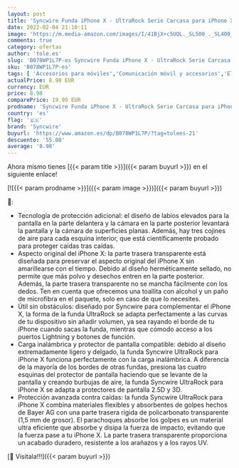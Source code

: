 ```yaml
---
layout: post
title: 'Syncwire Funda iPhone X - UltraRock Serie Carcasa para iPhone X con Protección Avanzada Ante Caídas y Tecnología de Cámara de Aire Protectora para iPhone X/10  2017  - Color Negro Mate - 5.85 pulgadas'
date: 2022-02-04 21:10:11
image: 'https://m.media-amazon.com/images/I/41BjX+c5UQL._SL500_._SL400_.jpg'
comments: true
category: ofertas
author: 'tole.es'
slug: 'B078WP1L7P-es Syncwire Funda iPhone X - UltraRock Serie Carcasa para...'
sku: 'B078WP1L7P-es'
tags: [ 'Accesorios para móviles','Comunicación móvil y accesorios','Electrónica','Fundas y carcasas para teléfonos móviles','iphone','syncwire', ]
actualPrice: 8.98 EUR
currency: EUR
price: 8.98
comparePrice: 19.99 EUR
prodname: 'Syncwire Funda iPhone X - UltraRock Serie Carcasa para iPhone X con Protección Avanzada Ante Caídas y Tecnología de Cámara de Aire Protectora para iPhone X/10  2017  - Color Negro Mate - 5.85 pulgadas'
country: 'es'
flag: '🇪🇸'
brand: 'Syncwire'
buyurl: 'https://www.amazon.es/dp/B078WP1L7P/?tag=tolees-21'
descuento: '55.08'
average: '8.98'
---
```


Ahora mismo tienes [{{< param title >}}]({{< param buyurl >}}) en el siguiente enlace!

[![{{< param prodname >}}]({{< param image >}})]({{< param buyurl >}})

🔎:

- Tecnología de protección adicional: el diseño de labios elevados para la pantalla en la parte delantera y la cámara en la parte posterior levantará la pantalla y la cámara de superficies planas. Además, hay tres cojines de aire para cada esquina interior, que está científicamente probado para proteger caídas tras caídas.
- Aspecto original del iPhone X: la parte trasera transparente está diseñada para preservar el aspecto original del iPhone X sin amarillearse con el tiempo. Debido al diseño herméticamente sellado, no permite que más polvo y desechos entren en la parte posterior. Además, la parte trasera transparente no se mancha fácilmente con los dedos. Ten en cuenta que ofrecemos una toallita con alcohol y un paño de microfibra en el paquete, solo en caso de que lo necesites.
- Útil sin obstáculos: diseñado por Syncwire para complementar el iPhone X, la forma de la funda UltraRock se adapta perfectamente a las curvas de tu dispositivo sin añadir volumen, ya sea rayando el borde de tu iPhone cuando sacas la funda, mientras que cómodo acceso a los puertos Lightning y botones de función.
- Carga inalámbrica y protector de pantalla compatible: debido al diseño extremadamente ligero y delgado, la funda Syncwire UltraRock para iPhone X funciona perfectamente con la carga inalámbrica. A diferencia de la mayoría de los bordes de otras fundas, presiona las cuatro esquinas del protector de pantalla haciendo que se levante de la pantalla y creando burbujas de aire, la funda Syncwire UltraRock para iPhone X se adapta a protectores de pantalla 2.5D y 3D.
- Protección avanzada contra caídas: la funda Syncwire UltraRock para iPhone X combina materiales flexibles y absorbentes de golpes hechos de Bayer AG con una parte trasera rígida de policarbonato transparente (1,5 mm de grosor). El parachoques absorbe los golpes es un material ultra eficiente que absorbe y disipa la fuerza de impacto, evitando que la fuerza pase a tu iPhone X. La parte trasera transparente proporciona un acabado duradero, resistente a los arañazos y a los rayos UV.

[🛒 Visítala!!!]({{< param buyurl >}})
